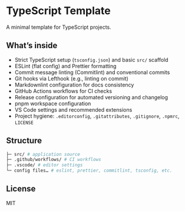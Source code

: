 # TypeScript Template

A minimal template for TypeScript projects.

## What’s inside

- Strict TypeScript setup (`tsconfig.json`) and basic `src/` scaffold
- ESLint (flat config) and Prettier formatting
- Commit message linting (Commitlint) and conventional commits
- Git hooks via Lefthook (e.g., linting on commit)
- Markdownlint configuration for docs consistency
- GitHub Actions workflows for CI checks
- Release configuration for automated versioning and changelog
- pnpm workspace configuration
- VS Code settings and recommended extensions
- Project hygiene: `.editorconfig`, `.gitattributes`, `.gitignore`, `.npmrc`, `LICENSE`

## Structure

```bash
├─ src/ # application source
├─ .github/workflows/ # CI workflows
├─ .vscode/ # editor settings
└─ config files… # eslint, prettier, commitlint, tsconfig, etc.
```

## License

MIT
